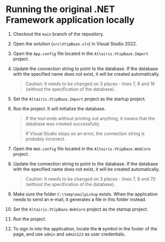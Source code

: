 # Running the original .NET Framework application locally

1. Checkout the `main` branch of the repository.

1. Open the solution (`src\VtipBaze.sln`) in Visual Studio 2022.

1. Open the `App.config` file located in the `Altairis.VtipBaze.Import` project.

1. Update the connection string to point to the database. If the database with the specified name does not exist, it will be created automatically.

	> Caution: It needs to be changed on 3 places - lines 7, 8 and 16 (without the specification of the database).

1. Set the `Altairis.VtipBaze.Import` project as the startup project.

1. Run the project. It will initialize the database.

	> If the tool ends without printing out anything, it means that the database was created successfully.
	>
	> If Visual Studio stops on an error, the connection string is probably incorrect.

1. Open the `Web.config` file located in the `Altairis.VtipBaze.WebCore` project.

1. Update the connection string to point to the database. If the database with the specified name does not exist, it will be created automatically.

	> Caution: It needs to be changed on 3 places - lines 7, 8 and 70 (without the specification of the database).

1. Make sure the folder `C:\temp\mailpickup` exists. When the application needs to send an e-mail, it generates a file in this folder instead.

1. Set the `Altairis.VtipBaze.WebCore` project as the startup project.

1. Run the project.

1. To sign in into the application, locate the **π** symbol in the footer of the page, and use `admin` and `admin123` as user credentials.